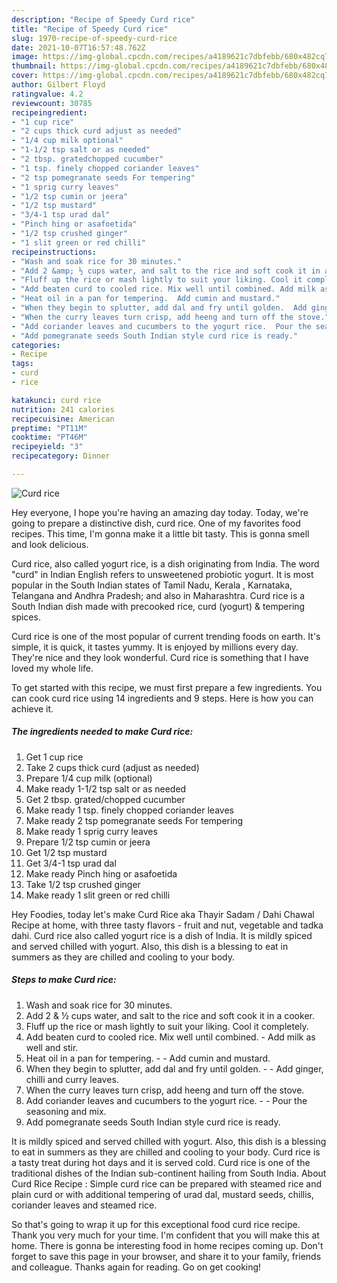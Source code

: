 ```yaml
---
description: "Recipe of Speedy Curd rice"
title: "Recipe of Speedy Curd rice"
slug: 1970-recipe-of-speedy-curd-rice
date: 2021-10-07T16:57:48.762Z
image: https://img-global.cpcdn.com/recipes/a4189621c7dbfebb/680x482cq70/curd-rice-recipe-main-photo.jpg
thumbnail: https://img-global.cpcdn.com/recipes/a4189621c7dbfebb/680x482cq70/curd-rice-recipe-main-photo.jpg
cover: https://img-global.cpcdn.com/recipes/a4189621c7dbfebb/680x482cq70/curd-rice-recipe-main-photo.jpg
author: Gilbert Floyd
ratingvalue: 4.2
reviewcount: 30785
recipeingredient:
- "1 cup rice"
- "2 cups thick curd adjust as needed"
- "1/4 cup milk optional"
- "1-1/2 tsp salt or as needed"
- "2 tbsp. gratedchopped cucumber"
- "1 tsp. finely chopped coriander leaves"
- "2 tsp pomegranate seeds For tempering"
- "1 sprig curry leaves"
- "1/2 tsp cumin or jeera"
- "1/2 tsp mustard"
- "3/4-1 tsp urad dal"
- "Pinch hing or asafoetida"
- "1/2 tsp crushed ginger"
- "1 slit green or red chilli"
recipeinstructions:
- "Wash and soak rice for 30 minutes."
- "Add 2 &amp; ½ cups water, and salt to the rice and soft cook it in a cooker."
- "Fluff up the rice or mash lightly to suit your liking. Cool it completely."
- "Add beaten curd to cooled rice. Mix well until combined. Add milk as well and stir."
- "Heat oil in a pan for tempering.  Add cumin and mustard."
- "When they begin to splutter, add dal and fry until golden.  Add ginger, chilli and curry leaves."
- "When the curry leaves turn crisp, add heeng and turn off the stove."
- "Add coriander leaves and cucumbers to the yogurt rice.  Pour the seasoning and mix."
- "Add pomegranate seeds South Indian style curd rice is ready."
categories:
- Recipe
tags:
- curd
- rice

katakunci: curd rice 
nutrition: 241 calories
recipecuisine: American
preptime: "PT11M"
cooktime: "PT46M"
recipeyield: "3"
recipecategory: Dinner

---
```



![Curd rice](https://img-global.cpcdn.com/recipes/a4189621c7dbfebb/680x482cq70/curd-rice-recipe-main-photo.jpg)

Hey everyone, I hope you're having an amazing day today. Today, we're going to prepare a distinctive dish, curd rice. One of my favorites food recipes. This time, I'm gonna make it a little bit tasty. This is gonna smell and look delicious.

Curd rice, also called yogurt rice, is a dish originating from India. The word &#34;curd&#34; in Indian English refers to unsweetened probiotic yogurt. It is most popular in the South Indian states of Tamil Nadu, Kerala , Karnataka, Telangana and Andhra Pradesh; and also in Maharashtra. Curd rice is a South Indian dish made with precooked rice, curd (yogurt) &amp; tempering spices.

Curd rice is one of the most popular of current trending foods on earth. It's simple, it is quick, it tastes yummy. It is enjoyed by millions every day. They're nice and they look wonderful. Curd rice is something that I have loved my whole life.


To get started with this recipe, we must first prepare a few ingredients. You can cook curd rice using 14 ingredients and 9 steps. Here is how you can achieve it.

<!--inarticleads1-->

##### The ingredients needed to make Curd rice:

1. Get 1 cup rice
1. Take 2 cups thick curd (adjust as needed)
1. Prepare 1/4 cup milk (optional)
1. Make ready 1-1/2 tsp salt or as needed
1. Get 2 tbsp. grated/chopped cucumber
1. Make ready 1 tsp. finely chopped coriander leaves
1. Make ready 2 tsp pomegranate seeds For tempering
1. Make ready 1 sprig curry leaves
1. Prepare 1/2 tsp cumin or jeera
1. Get 1/2 tsp mustard
1. Get 3/4-1 tsp urad dal
1. Make ready Pinch hing or asafoetida
1. Take 1/2 tsp crushed ginger
1. Make ready 1 slit green or red chilli


Hey Foodies, today let&#39;s make Curd Rice aka Thayir Sadam / Dahi Chawal Recipe at home, with three tasty flavors - fruit and nut, vegetable and tadka dahi. Curd rice also called yogurt rice is a dish of India. It is mildly spiced and served chilled with yogurt. Also, this dish is a blessing to eat in summers as they are chilled and cooling to your body. 

<!--inarticleads2-->

##### Steps to make Curd rice:

1. Wash and soak rice for 30 minutes.
1. Add 2 &amp; ½ cups water, and salt to the rice and soft cook it in a cooker.
1. Fluff up the rice or mash lightly to suit your liking. Cool it completely.
1. Add beaten curd to cooled rice. Mix well until combined. - Add milk as well and stir.
1. Heat oil in a pan for tempering. -  - Add cumin and mustard.
1. When they begin to splutter, add dal and fry until golden. -  - Add ginger, chilli and curry leaves.
1. When the curry leaves turn crisp, add heeng and turn off the stove.
1. Add coriander leaves and cucumbers to the yogurt rice. -  - Pour the seasoning and mix.
1. Add pomegranate seeds South Indian style curd rice is ready.


It is mildly spiced and served chilled with yogurt. Also, this dish is a blessing to eat in summers as they are chilled and cooling to your body. Curd rice is a tasty treat during hot days and it is served cold. Curd rice is one of the traditional dishes of the Indian sub-continent hailing from South India. About Curd Rice Recipe : Simple curd rice can be prepared with steamed rice and plain curd or with additional tempering of urad dal, mustard seeds, chillis, coriander leaves and steamed rice. 

So that's going to wrap it up for this exceptional food curd rice recipe. Thank you very much for your time. I'm confident that you will make this at home. There is gonna be interesting food in home recipes coming up. Don't forget to save this page in your browser, and share it to your family, friends and colleague. Thanks again for reading. Go on get cooking!
